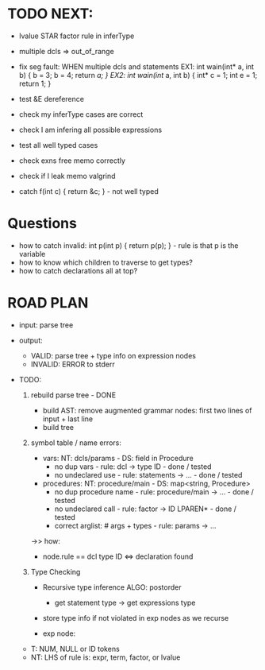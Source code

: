 # TODO NEXT:
- lvalue STAR factor rule in inferType
- multiple dcls => out_of_range
- fix seg fault: WHEN multiple dcls and statements
EX1:
int wain(int* a, int b) {
    b = 3;
    b = 4;
    return *a;
}
EX2:
int wain(int* a, int b) {
    int* c = 1;
    int e = 1;
    return 1;
}
- test &E dereference
- check my inferType cases are correct
- check I am infering all possible expressions
- test all well typed cases

- check exns free memo correctly
- check if I leak memo valgrind
- catch f(int c) { return &c; } - not well typed

# Questions
- how to catch invalid: int p(int p) { return p(p); } - rule is that p is the variable
- how to know which children to traverse to get types?
- how to catch declarations all at top?

# ROAD PLAN
- input: parse tree
- output: 
    - VALID: parse tree + type info on expression nodes
    - INVALID: ERROR to stderr

- TODO:
    1. rebuild parse tree - DONE
        - build AST: remove augmented grammar nodes: first two lines of input + last line
        - build tree

    2. symbol table / name errors:
        - vars: NT: dcls/params - DS: field in Procedure
            - no dup vars - rule: dcl -> type ID - done / tested
            - no undeclared use - rule: statements -> ... - done / tested
        - procedures: NT: procedure/main - DS: map<string, Procedure>
            - no dup procedure name - rule: procedure/main -> ... - done / tested
            - no undeclared call - rule: factor -> ID LPAREN* - done / tested
            - correct arglist: # args + types - rule: params -> ...

        ->> how:
        - node.rule == dcl type ID <=> declaration found

    3. Type Checking
        - Recursive type inference ALGO: postorder
            - get statement type -> get expressions type
        - store type info if not violated in exp nodes as we recurse


        - exp node:
    - T: NUM, NULL or ID tokens
    - NT: LHS of rule is: expr, term, factor, or lvalue
